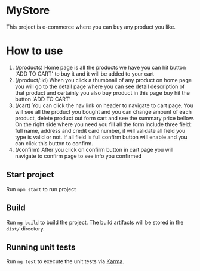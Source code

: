 # MyStore

This project is e-commerce where you can buy any product you like. 
# How to use

  1. (/products) Home page is all the products we have you can hit button 'ADD TO CART' to buy it and it will be added to your cart 
  2. (/product/:id) When you click a thumbnail of any product on home page you will go to the detail page where you can see detail description of that product and certainly you also buy product in this page buy hit the button 'ADD TO CART'
  3. (/cart) You can click the nav link on header to navigate to cart page. You will see all the product you bought and you can change amount of each product, delete product out form cart and see the summary price bellow. On the right side where you need you fill all the form include three field: full name, address and credit card number, it will validate all field you type is valid or not. If all field is full confirm button will enable and you can click this button to confirm.
  4. (/confirm) After you click on confirm button in cart page you will navigate to confirm page to see info you confirmed 

## Start project

Run `npm start` to run project

## Build

Run `ng build` to build the project. The build artifacts will be stored in the `dist/` directory.

## Running unit tests

Run `ng test` to execute the unit tests via [Karma](https://karma-runner.github.io).

